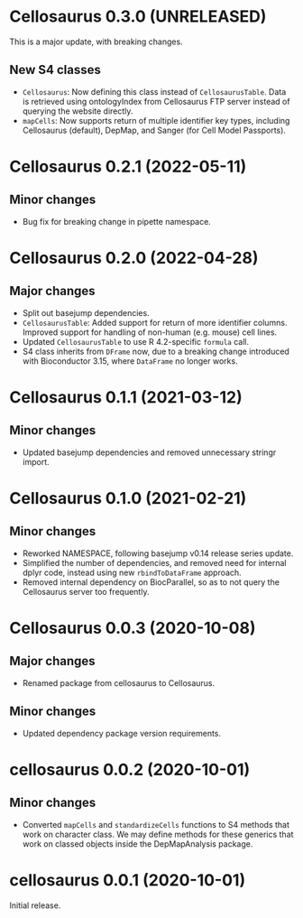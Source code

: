 # Cellosaurus 0.3.0 (UNRELEASED)

This is a major update, with breaking changes.

## New S4 classes

- `Cellosaurus`: Now defining this class instead of `CellosaurusTable`.
  Data is retrieved using ontologyIndex from Cellosaurus FTP server instead
  of querying the website directly.
- `mapCells`: Now supports return of multiple identifier key types, including
  Cellosaurus (default), DepMap, and Sanger (for Cell Model Passports).

# Cellosaurus 0.2.1 (2022-05-11)

## Minor changes

- Bug fix for breaking change in pipette namespace.

# Cellosaurus 0.2.0 (2022-04-28)

## Major changes

- Split out basejump dependencies.
- `CellosaurusTable`: Added support for return of more identifier columns.
  Improved support for handling of non-human (e.g. mouse) cell lines.
- Updated `CellosaurusTable` to use R 4.2-specific `formula` call.
- S4 class inherits from `DFrame` now, due to a breaking change introduced
  with Bioconductor 3.15, where `DataFrame` no longer works.

# Cellosaurus 0.1.1 (2021-03-12)

## Minor changes

- Updated basejump dependencies and removed unnecessary stringr import.

# Cellosaurus 0.1.0 (2021-02-21)

## Minor changes

- Reworked NAMESPACE, following basejump v0.14 release series update.
- Simplified the number of dependencies, and removed need for internal dplyr
  code, instead using new `rbindToDataFrame` approach.
- Removed internal dependency on BiocParallel, so as to not query the
  Cellosaurus server too frequently.

# Cellosaurus 0.0.3 (2020-10-08)

## Major changes

- Renamed package from cellosaurus to Cellosaurus.

## Minor changes

- Updated dependency package version requirements.

# cellosaurus 0.0.2 (2020-10-01)

## Minor changes

- Converted `mapCells` and `standardizeCells` functions to S4 methods that work
  on character class. We may define methods for these generics that work on
  classed objects inside the DepMapAnalysis package.

# cellosaurus 0.0.1 (2020-10-01)

Initial release.
